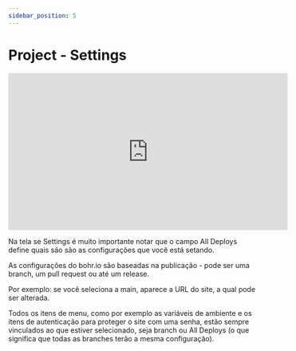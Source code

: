 ```yaml
---
sidebar_position: 5
---
```


# Project - Settings

<iframe width="560" height="315" src="https://www.youtube.com/embed/djtSHk-fqrs" title="YouTube video player" frameborder="0" allow="accelerometer; autoplay; clipboard-write; encrypted-media; gyroscope; picture-in-picture" allowfullscreen></iframe>

Na tela se Settings é muito importante notar que o campo All Deploys define quais são são as configurações que você está setando.

As configurações do bohr.io são baseadas na publicação - pode ser uma branch, um pull request ou até um release.

Por exemplo: se você seleciona a main, aparece a URL do site, a qual pode ser alterada.

Todos os itens de menu, como por exemplo as variáveis de ambiente e os itens de autenticação para proteger o site com uma senha, estão sempre vinculados ao que estiver selecionado, seja branch ou All Deploys (o que significa que todas as branches terão a mesma configuração).
